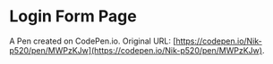 # Login Form Page

A Pen created on CodePen.io. Original URL: [https://codepen.io/Nik-p520/pen/MWPzKJw](https://codepen.io/Nik-p520/pen/MWPzKJw).

